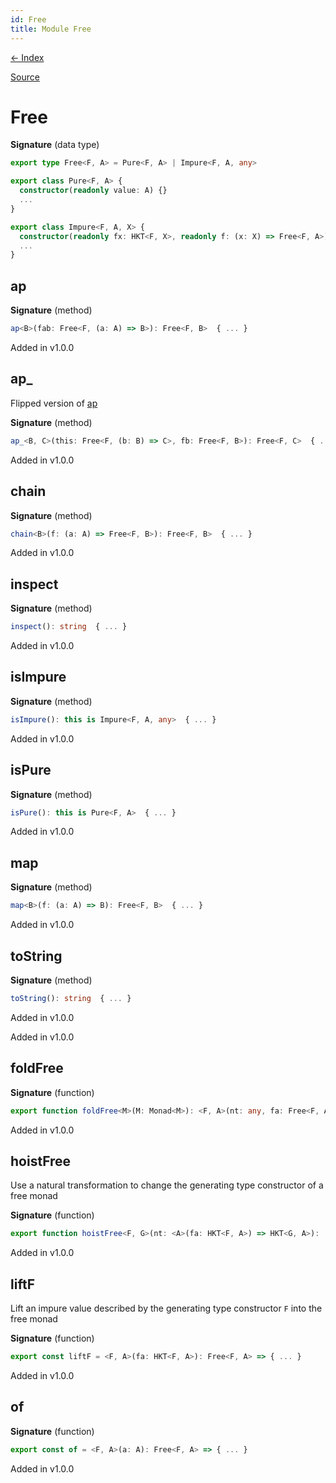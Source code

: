 ```yaml
---
id: Free
title: Module Free
---
```


[← Index](.)

[Source](https://github.com/gcanti/fp-ts/blob/master/src/Free.ts)

# Free

**Signature** (data type)

```ts
export type Free<F, A> = Pure<F, A> | Impure<F, A, any>

export class Pure<F, A> {
  constructor(readonly value: A) {}
  ...
}

export class Impure<F, A, X> {
  constructor(readonly fx: HKT<F, X>, readonly f: (x: X) => Free<F, A>) {}
  ...
}
```

## ap

**Signature** (method)

```ts
ap<B>(fab: Free<F, (a: A) => B>): Free<F, B>  { ... }
```

Added in v1.0.0

## ap\_

Flipped version of [ap](#ap)

**Signature** (method)

```ts
ap_<B, C>(this: Free<F, (b: B) => C>, fb: Free<F, B>): Free<F, C>  { ... }
```

Added in v1.0.0

## chain

**Signature** (method)

```ts
chain<B>(f: (a: A) => Free<F, B>): Free<F, B>  { ... }
```

Added in v1.0.0

## inspect

**Signature** (method)

```ts
inspect(): string  { ... }
```

Added in v1.0.0

## isImpure

**Signature** (method)

```ts
isImpure(): this is Impure<F, A, any>  { ... }
```

Added in v1.0.0

## isPure

**Signature** (method)

```ts
isPure(): this is Pure<F, A>  { ... }
```

Added in v1.0.0

## map

**Signature** (method)

```ts
map<B>(f: (a: A) => B): Free<F, B>  { ... }
```

Added in v1.0.0

## toString

**Signature** (method)

```ts
toString(): string  { ... }
```

Added in v1.0.0

Added in v1.0.0

## foldFree

**Signature** (function)

```ts
export function foldFree<M>(M: Monad<M>): <F, A>(nt: any, fa: Free<F, A>) => HKT<M, A>  { ... }
```

Added in v1.0.0

## hoistFree

Use a natural transformation to change the generating type constructor of a free monad

**Signature** (function)

```ts
export function hoistFree<F, G>(nt: <A>(fa: HKT<F, A>) => HKT<G, A>): (<A>(fa: Free<F, A>) => Free<G, A>)  { ... }
```

Added in v1.0.0

## liftF

Lift an impure value described by the generating type constructor `F` into the free monad

**Signature** (function)

```ts
export const liftF = <F, A>(fa: HKT<F, A>): Free<F, A> => { ... }
```

Added in v1.0.0

## of

**Signature** (function)

```ts
export const of = <F, A>(a: A): Free<F, A> => { ... }
```

Added in v1.0.0
